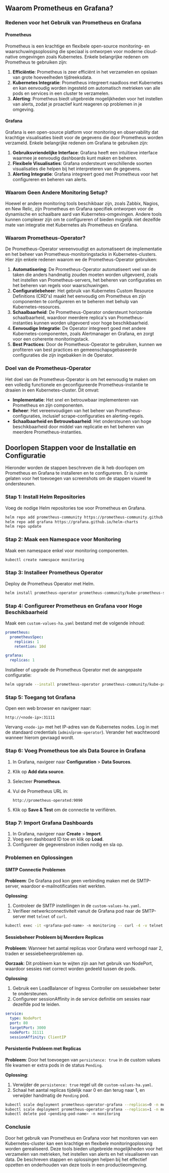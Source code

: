 ## Waarom Prometheus en Grafana?

### Redenen voor het Gebruik van Prometheus en Grafana

#### Prometheus
Prometheus is een krachtige en flexibele open-source monitoring- en waarschuwingsoplossing die speciaal is ontworpen voor moderne cloud-native omgevingen zoals Kubernetes. Enkele belangrijke redenen om Prometheus te gebruiken zijn:

1. **Efficiëntie**: Prometheus is zeer efficiënt in het verzamelen en opslaan van grote hoeveelheden tijdreeksdata.
2. **Kubernetes Integratie**: Prometheus integreert naadloos met Kubernetes en kan eenvoudig worden ingesteld om automatisch metrieken van alle pods en services in een cluster te verzamelen.
3. **Alerting**: Prometheus biedt uitgebreide mogelijkheden voor het instellen van alerts, zodat je proactief kunt reageren op problemen in je omgeving.

#### Grafana
Grafana is een open-source platform voor monitoring en observability dat krachtige visualisaties biedt voor de gegevens die door Prometheus worden verzameld. Enkele belangrijke redenen om Grafana te gebruiken zijn:

1. **Gebruiksvriendelijke Interface**: Grafana heeft een intuïtieve interface waarmee je eenvoudig dashboards kunt maken en beheren.
2. **Flexibele Visualisaties**: Grafana ondersteunt verschillende soorten visualisaties die helpen bij het interpreteren van de gegevens.
3. **Alerting Integratie**: Grafana integreert goed met Prometheus voor het configureren en beheren van alerts.

### Waarom Geen Andere Monitoring Setup?

Hoewel er andere monitoring tools beschikbaar zijn, zoals Zabbix, Nagios, en New Relic, zijn Prometheus en Grafana specifiek ontworpen voor de dynamische en schaalbare aard van Kubernetes-omgevingen. Andere tools kunnen complexer zijn om te configureren of bieden mogelijk niet dezelfde mate van integratie met Kubernetes als Prometheus en Grafana.

### Waarom Prometheus-Operator?

De Prometheus-Operator vereenvoudigt en automatiseert de implementatie en het beheer van Prometheus-monitoringstacks in Kubernetes-clusters. Hier zijn enkele redenen waarom we de Prometheus-Operator gebruiken:

1. **Automatisering**: De Prometheus-Operator automatiseert veel van de taken die anders handmatig zouden moeten worden uitgevoerd, zoals het instellen van Prometheus-servers, het beheren van configuraties en het beheren van regels voor waarschuwingen.
2. **Configuratiebeheer**: Het gebruik van Kubernetes Custom Resource Definitions (CRD's) maakt het eenvoudig om Prometheus en zijn componenten te configureren en te beheren met behulp van Kubernetes-resources.
3. **Schaalbaarheid**: De Prometheus-Operator ondersteunt horizontale schaalbaarheid, waardoor meerdere replica's van Prometheus-instanties kunnen worden uitgevoerd voor hoge beschikbaarheid.
4. **Eenvoudige Integratie**: De Operator integreert goed met andere Kubernetes-componenten, zoals Alertmanager en Grafana, en zorgt voor een coherente monitoringstack.
5. **Best Practices**: Door de Prometheus-Operator te gebruiken, kunnen we profiteren van best practices en gemeenschapsgebaseerde configuraties die zijn ingebakken in de Operator.

### Doel van de Prometheus-Operator

Het doel van de Prometheus-Operator is om het eenvoudig te maken om een volledig functionele en geconfigureerde Prometheus-instantie te draaien in een Kubernetes-cluster. Dit omvat:

- **Implementatie**: Het snel en betrouwbaar implementeren van Prometheus en zijn componenten.
- **Beheer**: Het vereenvoudigen van het beheer van Prometheus-configuraties, inclusief scrape-configuraties en alerting-regels.
- **Schaalbaarheid en Betrouwbaarheid**: Het ondersteunen van hoge beschikbaarheid door middel van replicatie en het beheren van meerdere Prometheus-instanties.

## Doorlopen Stappen voor de Installatie en Configuratie

Hieronder worden de stappen beschreven die ik heb doorlopen om Prometheus en Grafana te installeren en te configureren. Er is ruimte gelaten voor het toevoegen van screenshots om de stappen visueel te ondersteunen.

### Stap 1: Install Helm Repositories

Voeg de nodige Helm repositories toe voor Prometheus en Grafana.

```bash
helm repo add prometheus-community https://prometheus-community.github.io/helm-charts
helm repo add grafana https://grafana.github.io/helm-charts
helm repo update
```

### Stap 2: Maak een Namespace voor Monitoring

Maak een namespace enkel voor monitoring componenten.

```bash
kubectl create namespace monitoring
```

### Stap 3: Installeer Prometheus Operator

Deploy de Prometheus Operator met Helm.

```bash
helm install prometheus-operator prometheus-community/kube-prometheus-stack --namespace monitoring
```

### Stap 4: Configureer Prometheus en Grafana voor Hoge Beschikbaarheid

Maak een `custom-values-ha.yaml` bestand met de volgende inhoud:

```yaml
prometheus:
  prometheusSpec:
    replicas: 1
    retention: 10d

grafana:
  replicas: 1
```

Installeer of upgrade de Prometheus Operator met de aangepaste configuratie:

```bash
helm upgrade --install prometheus-operator prometheus-community/kube-prometheus-stack -n monitoring -f custom-values-ha.yaml
```

### Stap 5: Toegang tot Grafana

Open een web browser en navigeer naar:

```plaintext
http://<node-ip>:31111
```

Vervang `<node-ip>` met het IP-adres van de Kubernetes nodes. Log in met de standaard credentials (`admin`/`prom-operator`). Verander het wachtwoord wanneer hierom gevraagd wordt.

### Stap 6: Voeg Prometheus toe als Data Source in Grafana

1. In Grafana, navigeer naar **Configuration** > **Data Sources**.
2. Klik op **Add data source**.
3. Selecteer **Prometheus**.
4. Vul de Prometheus URL in:

    ```plaintext
    http://prometheus-operated:9090
    ```

5. Klik op **Save & Test** om de connectie te verifiëren.

### Stap 7: Import Grafana Dashboards

1. In Grafana, navigeer naar **Create** > **Import**.
2. Voeg een dashboard ID toe en klik op **Load**.
3. Configureer de gegevensbron indien nodig en sla op.

### Problemen en Oplossingen

#### SMTP Connectie Problemen

**Probleem**: De Grafana pod kon geen verbinding maken met de SMTP-server, waardoor e-mailnotificaties niet werkten.

**Oplossing**:
1. Controleer de SMTP instellingen in de `custom-values-ha.yaml`.
2. Verifieer netwerkconnectiviteit vanuit de Grafana pod naar de SMTP-server met `telnet` of `curl`.

```sh
kubectl exec -it <grafana-pod-name> -n monitoring -- curl -4 -v telnet://smtp.gmail.com:587
```

#### Sessiebeheer Probleem bij Meerdere Replicas

**Probleem**: Wanneer het aantal replicas voor Grafana werd verhoogd naar 2, traden er sessiebeheerproblemen op.

**Oorzaak**: Dit probleem kan te wijten zijn aan het gebruik van NodePort, waardoor sessies niet correct worden gedeeld tussen de pods.

**Oplossing**:
1. Gebruik een LoadBalancer of Ingress Controller om sessiebeheer beter te ondersteunen.
2. Configureer sessionAffinity in de service definitie om sessies naar dezelfde pod te leiden.

```yaml
service:
  type: NodePort
  port: 80
  targetPort: 3000
  nodePort: 31111
  sessionAffinity: ClientIP
```

#### Persistentie Probleem met Replicas

**Probleem**: Door het toevoegen van `persistence: true` in de custom values file kwamen er extra pods in de status `Pending`.

**Oplossing**:
1. Verwijder de `persistence: true` regel uit de `custom-values-ha.yaml`.
2. Schaal het aantal replicas tijdelijk naar 0 en dan terug naar 1, en verwijder handmatig de `Pending` pod.

```bash
kubectl scale deployment prometheus-operator-grafana --replicas=0 -n monitoring
kubectl scale deployment prometheus-operator-grafana --replicas=1 -n monitoring
kubectl delete pod <pending-pod-name> -n monitoring
```

### Conclusie

Door het gebruik van Prometheus en Grafana voor het monitoren van een Kubernetes-cluster kan een krachtige en flexibele monitoringoplossing worden gerealiseerd. Deze tools bieden uitgebreide mogelijkheden voor het verzamelen van metrieken, het instellen van alerts en het visualiseren van data. De beschreven stappen en oplossingen helpen bij het effectief opzetten en onderhouden van deze tools in een productieomgeving.


